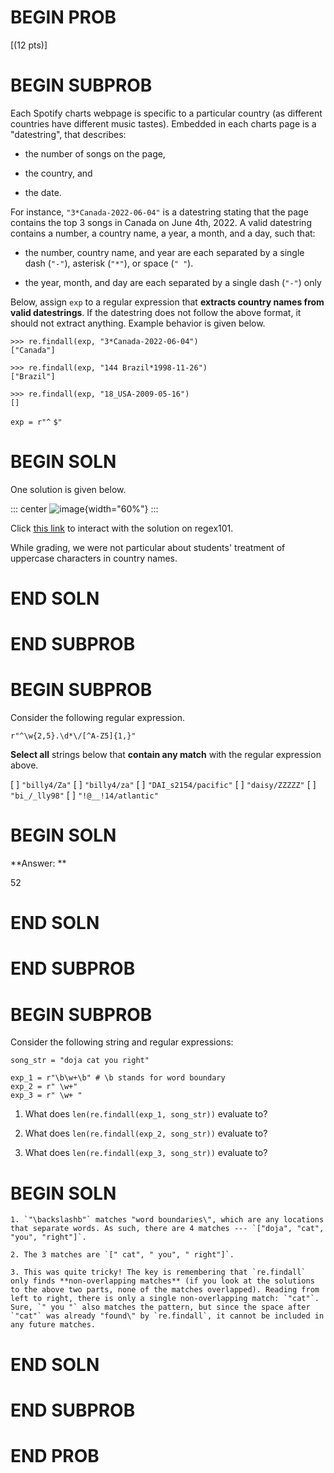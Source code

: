 # BEGIN PROB

\[(12 pts)\]

# BEGIN SUBPROB

Each Spotify charts webpage is specific to a particular country (as
different countries have different music tastes). Embedded in each
charts page is a "datestring\", that describes:

-   the number of songs on the page,

-   the country, and

-   the date.

For instance, `"3*Canada-2022-06-04"` is a datestring stating that the
page contains the top 3 songs in Canada on June 4th, 2022. A valid
datestring contains a number, a country name, a year, a month, and a
day, such that:

-   the number, country name, and year are each separated by a single
    dash (`"-"`), asterisk (`"*"`), or space (`" "`).

-   the year, month, and day are each separated by a single dash (`"-"`)
    only

Below, assign `exp` to a regular expression that **extracts country
names from valid datestrings**. If the datestring does not follow the
above format, it should not extract anything. Example behavior is given
below.

    >>> re.findall(exp, "3*Canada-2022-06-04")
    ["Canada"]

    >>> re.findall(exp, "144 Brazil*1998-11-26")
    ["Brazil"]

    >>> re.findall(exp, "18_USA-2009-05-16")
    []

`exp = r"^` `$"`

# BEGIN SOLN

One solution is given below.

::: center
![image](final-images/regex101-1.png){width="60%"}
:::

Click [this link](https://regex101.com/r/K88ddE/1) to interact with the
solution on regex101.

While grading, we were not particular about students' treatment of
uppercase characters in country names.

# END SOLN

# END SUBPROB

# BEGIN SUBPROB

Consider the following regular expression.

    r"^\w{2,5}.\d*\/[^A-Z5]{1,}"

**Select all** strings below that **contain any match** with the regular
expression above.

[ ] `"billy4/Za"`
[ ] `"billy4/za"`
[ ] `"DAI_s2154/pacific"`
[ ] `"daisy/ZZZZZ"`
[ ] `"bi_/_lly98"`
[ ] `"!@__!14/atlantic"`

# BEGIN SOLN

**Answer: **

<average>52</average>

# END SOLN

# END SUBPROB

# BEGIN SUBPROB

Consider the following string and regular expressions:

    song_str = "doja cat you right"

    exp_1 = r"\b\w+\b" # \b stands for word boundary
    exp_2 = r" \w+"
    exp_3 = r" \w+ "

1.  What does `len(re.findall(exp_1, song_str))` evaluate to?

2.  What does `len(re.findall(exp_2, song_str))` evaluate to?

3.  What does `len(re.findall(exp_3, song_str))` evaluate to?

# BEGIN SOLN

    1. `"\backslashb"` matches "word boundaries\", which are any locations that separate words. As such, there are 4 matches --- `["doja", "cat", "you", "right"]`.

    2. The 3 matches are `[" cat", " you", " right"]`.

    3. This was quite tricky! The key is remembering that `re.findall` only finds **non-overlapping matches** (if you look at the solutions to the above two parts, none of the matches overlapped). Reading from left to right, there is only a single non-overlapping match: `"cat"`. Sure, `" you "` also matches the pattern, but since the space after `"cat"` was already "found\" by `re.findall`, it cannot be included in any future matches.


# END SOLN

# END SUBPROB

# END PROB